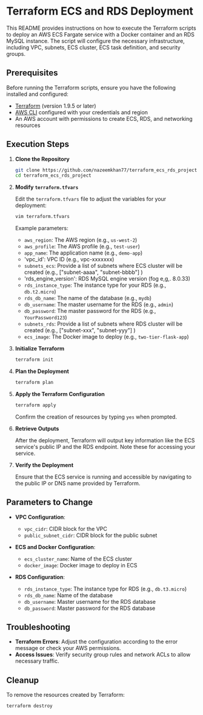 # Terraform ECS and RDS Deployment

This README provides instructions on how to execute the Terraform scripts to deploy an AWS ECS Fargate service with a Docker container and an RDS MySQL instance. The script will configure the necessary infrastructure, including VPC, subnets, ECS cluster, ECS task definition, and security groups.

## Prerequisites

Before running the Terraform scripts, ensure you have the following installed and configured:

- [Terraform](https://www.terraform.io/downloads) (version 1.9.5 or later)
- [AWS CLI](https://aws.amazon.com/cli/) configured with your credentials and region
- An AWS account with permissions to create ECS, RDS, and networking resources

## Execution Steps

1. **Clone the Repository**

    ```bash
    git clone https://github.com/nazeemkhan77/terraform_ecs_rds_project.git
    cd terraform_ecs_rds_project
    ```

2. **Modify `terraform.tfvars`**

    Edit the `terraform.tfvars` file to adjust the variables for your deployment:

    ```bash
    vim terraform.tfvars
    ```

    Example parameters:

    - `aws_region`: The AWS region (e.g., `us-west-2`)
    - `aws_profile`: The AWS profile (e.g., `test-user`)
    - `app_name`: The application name (e.g., `demo-app`)
    - 'vpc_id': VPC ID (e.g., vpc-xxxxxxx)
    - `subnets_ecs`: Provide a list of subnets where ECS cluster will be created (e.g., ["subnet-aaaa", "subnet-bbbb"] )
    - 'rds_engine_version': RDS MySQL engine version (fog e,g,. 8.0.33)
    - `rds_instance_type`: The instance type for your RDS (e.g., `db.t2.micro`)
    - `rds_db_name`: The name of the database (e.g., `mydb`)
    - `db_username`: The master username for the RDS (e.g., `admin`)
    - `db_password`: The master password for the RDS (e.g., `YourPassword123`)
    - `subnets_rds`: Provide a list of subnets where RDS cluster will be created (e.g., ["subnet-xxx", "subnet-yyy"] )
    - `ecs_image`: The Docker image to deploy (e.g., `two-tier-flask-app`)

3. **Initialize Terraform**

    ```bash
    terraform init
    ```

4. **Plan the Deployment**

    ```bash
    terraform plan
    ```

5. **Apply the Terraform Configuration**

    ```bash
    terraform apply
    ```

    Confirm the creation of resources by typing `yes` when prompted.

6. **Retrieve Outputs**

    After the deployment, Terraform will output key information like the ECS service's public IP and the RDS endpoint. Note these for accessing your service.

7. **Verify the Deployment**

    Ensure that the ECS service is running and accessible by navigating to the public IP or DNS name provided by Terraform.

## Parameters to Change

- **VPC Configuration**:
  - `vpc_cidr`: CIDR block for the VPC
  - `public_subnet_cidr`: CIDR block for the public subnet

- **ECS and Docker Configuration**:
  - `ecs_cluster_name`: Name of the ECS cluster
  - `docker_image`: Docker image to deploy in ECS

- **RDS Configuration**:
  - `rds_instance_type`: The instance type for RDS (e.g., `db.t3.micro`)
  - `rds_db_name`: Name of the database
  - `db_username`: Master username for the RDS database
  - `db_password`: Master password for the RDS database

## Troubleshooting

- **Terraform Errors**: Adjust the configuration according to the error message or check your AWS permissions.
- **Access Issues**: Verify security group rules and network ACLs to allow necessary traffic.

## Cleanup

To remove the resources created by Terraform:

```bash
terraform destroy
